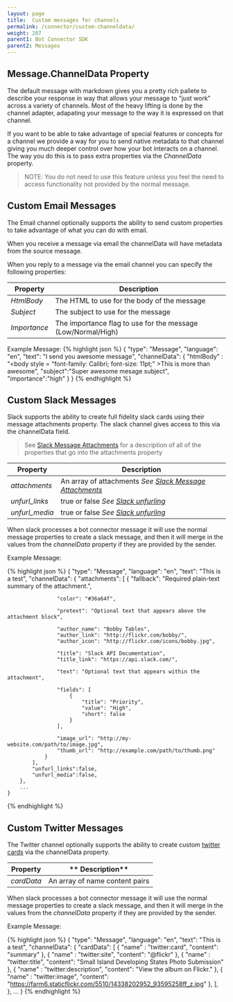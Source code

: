 ```yaml
---
layout: page
title:  Custom messages for channels
permalink: /connector/custom-channeldata/
weight: 207
parent1: Bot Connector SDK
parent2: Messages
---
```


## Message.ChannelData Property
The  default message with markdown gives you a pretty rich pallete to describe your response in way that allows your message to "just work" across
a variety of channels.  Most of the heavy lifting is done by the channel adapter, adapating your message to the way it is expressed on that channel.

If you want to be able to take advantage of special features or concepts for a channel we provide a way for you to send native 
metadata to that channel giving you much deeper control over how your bot interacts on a channel.  The way you do this is to pass 
extra properties via the *ChannelData* property.

>NOTE: You do not need to use this feature unless you feel the need to access functionality not provided by the normal message. 


## Custom Email Messages
The Email channel optionally supports the ability to send custom properties to take advantage of what you can do with email.

When you receive a message via email the channelData will have metadata from the source message.  

When you reply to a message via the email channel you can specify the following properties:

|**Property** |**Description**
|---------|  -----
|*HtmlBody*   | The HTML to use for the body of the message
|*Subject*    | The subject to use for the message
|*Importance* | The importance flag to use for the message (Low/Normal/High)


Example Message:
{% highlight json %}
    {
        "type": "Message", 
        "language": "en", 
        "text": "I send you awesome message", 
        "channelData": 
        {
            "htmlBody" : "<html><body style = \"font-family: Calibri; font-size: 11pt;\" >This is more than awesome</body></html>",
            "subject":"Super awesome mesage subject",
            "importance":"high"
        }
    }
{% endhighlight %}


## Custom Slack Messages
Slack supports the ability to create full fidelity slack cards using their message attachments property.  The slack
channel gives access to this via the channelData field.

> See [Slack Message Attachments](https://api.slack.com/docs/attachments) for a description of all of the properties
that go into the attachments property

|**Property** | **Description**
|---------|  -----
|*attachments*  | An array of attachments *See [Slack Message Attachments](https://api.slack.com/docs/attachments)*
|*unfurl_links*  | true or false *See [Slack unfurling](https://api.slack.com/docs/unfurling)*
|*unfurl_media*  | true or false *See [Slack unfurling](https://api.slack.com/docs/unfurling)*

When slack processes a bot connector message it will use the normal message properties to create a slack message, and
then it will merge in the values from the *channelData* property if they are provided by the sender. 

Example Message:

{% highlight json %}
    {
        "type": "Message", 
        "language": "en", 
        "text": "This is a test", 
        "channelData": 
        {
            "attachments": [
                {
                    "fallback": "Required plain-text summary of the attachment.",

                    "color": "#36a64f",

                    "pretext": "Optional text that appears above the attachment block",

                    "author_name": "Bobby Tables",
                    "author_link": "http://flickr.com/bobby/",
                    "author_icon": "http://flickr.com/icons/bobby.jpg",

                    "title": "Slack API Documentation",
                    "title_link": "https://api.slack.com/",

                    "text": "Optional text that appears within the attachment",

                    "fields": [
                        {
                            "title": "Priority",
                            "value": "High",
                            "short": false
                        }
                    ],

                    "image_url": "http://my-website.com/path/to/image.jpg",
                    "thumb_url": "http://example.com/path/to/thumb.png"
                }
            ],   
            "unfurl_links":false,
            "unfurl_media":false,
        },
        ... 
    }
{% endhighlight %}


## Custom Twitter Messages
The Twitter channel optionally supports the ability to create custom [twitter cards](https://dev.twitter.com/cards/overview) via the channelData property.  


|**Property**   | ** Description**
|---------------| -----
|*cardData*   | An array of name content pairs

When slack processes a bot connector message it will use the normal message properties to create a slack message, and
then it will merge in the values from the *channelData* property if they are provided by the sender. 

Example Message:

{% highlight json %}
    {
        "type": "Message", 
        "language": "en", 
        "text": "This is a test", 
        "channelData": 
        {
            "cardData": [
                { "name" : "twitter:card", "content": "summary" },
                { "name" : "twitter:site", "content": "@flickr" },
                { "name" : "twitter:title", "content": "Small Island Developing States Photo Submission" },
                { "name" : "twitter:description", "content": "View the album on Flickr." },
                { "name" : "twitter:image", "content": "https://farm6.staticflickr.com/5510/14338202952_93595258ff_z.jpg" },
            ],   
        },
        ... 
    }
{% endhighlight %}
  